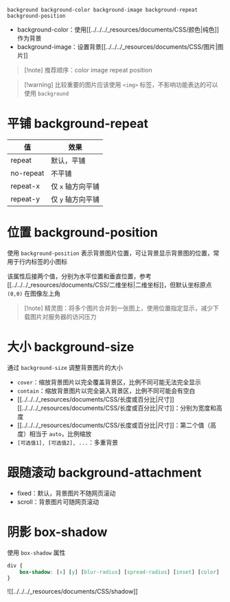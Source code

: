 `background background-color background-image background-repeat background-position`
- background-color：使用[[../../../_resources/documents/CSS/颜色|纯色]]作为背景
- background-image：设置背景[[../../../_resources/documents/CSS/图片|图片]]

>[!note] 推荐顺序：color image repeat position

>[!warning] 比较重要的图片应该使用 `<img>` 标签，不影响功能表达的可以使用 `background`
# 平铺 background-repeat

| 值         | 效果          |
| --------- | ----------- |
| repeat    | 默认，平铺       |
| no-repeat | 不平铺         |
| repeat-x  | 仅 `x` 轴方向平铺 |
| repeat-y  | 仅 `y` 轴方向平铺 |
# 位置 background-position

使用 `background-position` 表示背景图片位置，可让背景显示背景图的位置，常用于行内标签的小图标

该属性后接两个值，分别为水平位置和垂直位置，参考[[../../../_resources/documents/CSS/二维坐标|二维坐标]]，但默认坐标原点 `(0,0)` 在图像左上角

>[!note] 精灵图：将多个图片合并到一张图上，使用位置指定显示，减少下载图片对服务器的访问压力

# 大小 background-size

通过 `background-size` 调整背景图片的大小
- `cover`：缩放背景图片以完全覆盖背景区，比例不同可能无法完全显示
- `contain`：缩放背景图片以完全装入背景区，比例不同可能会有空白
- [[../../../_resources/documents/CSS/长度或百分比|尺寸]] [[../../../_resources/documents/CSS/长度或百分比|尺寸]]：分别为宽度和高度
- [[../../../_resources/documents/CSS/长度或百分比|尺寸]]：第二个值（高度）相当于 `auto`，比例缩放
- `[可选值1], [可选值2], ...`：多重背景

# 跟随滚动 background-attachment

- fixed：默认，背景图片不随网页滚动
- scroll：背景图片可随网页滚动

# 阴影 box-shadow

使用 `box-shadow` 属性

```CSS
div {
    box-shadow: [x] [y] [blur-radius] [spread-radius] [inset] [color]
}
```

![[../../../_resources/documents/CSS/shadow]]